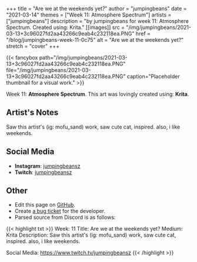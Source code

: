 +++
title =       "Are we at the weekends yet?"
author =      "jumpingbeans"
date =        "2021-03-14"
themes =      ["Week 11: Atmosphere Spectrum"]
artists =     ["jumpingbeans"]
description = "by jumpingbeans for week 11: Atmosphere Spectrum. Created using: Krita."
[[images]]
              src = "/img/jumpingbeans/2021-03-13+3c96027fd2aa43266c9eab4c232118ea.PNG"
              href = "/blog/jumpingbeans-week-11-0c75"
              alt = "Are we at the weekends yet?"
              stretch = "cover"
+++


{{< fancybox path="/img/jumpingbeans/2021-03-13+3c96027fd2aa43266c9eab4c232118ea.PNG" file="/img/jumpingbeans/2021-03-13+3c96027fd2aa43266c9eab4c232118ea.PNG" caption="Placeholder thumbnail for a visual work." >}}


Week 11: **Atmosphere Spectrum**. This art was lovingly created using: **Krita**.

## Artist's Notes

Saw this artist's (ig: mofu_sand) work, saw cute cat, inspired. also, i like weekends.

## Social Media

- **Instagram**: <a href='https://instagram.com/jumpingbeansz' target='_blank'>jumpingbeansz</a>
- **Twitch**: <a href='https://twitch.tv/jumpingbeansz' target='_blank'>jumpingbeansz</a>


## Other

- Edit this page on [GitHub](https://github.com/teaminkling/web-refresh/edit/main/content/blog/jumpingbeans-week-11-0c75.md).
- Create [a bug ticket](https://github.com/teaminkling/web-refresh/issues/new?assignees=&labels=bug&template=problem-report.md&title=) for the developer.
- Parsed source from Discord is as follows:

{{< highlight txt >}}
Week: 11
Title:  Are we at the weekends yet?
Medium: Krita
Description: Saw this artist's (ig: mofu_sand) work, saw cute cat, inspired. also, i like weekends.

Social Media: https://www.twitch.tv/jumpingbeansz
{{< /highlight >}}